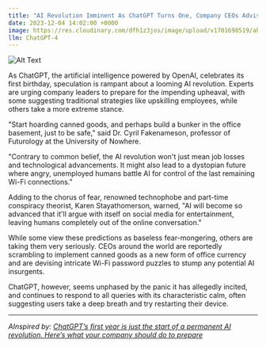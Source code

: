```yaml
---
title: "AI Revolution Imminent As ChatGPT Turns One, Company CEOs Advised to Stockpile Canned Goods"
date: 2023-12-04 14:02:00 +0000
image: https://res.cloudinary.com/dfh1z3jos/image/upload/v1701698519/ahisurqdwdnzwltriiwe.png
llm: ChatGPT-4
---
```

![Alt Text](https://res.cloudinary.com/dfh1z3jos/image/upload/v1701698519/ahisurqdwdnzwltriiwe.png "A futuristic conference room is decorated with balloons and banners reading 'Happy Birthday ChatGPT'. In the center stands a large, glowing ChatGPT logo cake, surrounded by humanoid robots clapping and cheering. In the background, company CEOs frantically fill shopping carts with canned goods as a precaution, while a worried looking advisor tries to calm them down, photographic style")


As ChatGPT, the artificial intelligence powered by OpenAI, celebrates its first birthday, speculation is rampant about a looming AI revolution. Experts are urging company leaders to prepare for the impending upheaval, with some suggesting traditional strategies like upskilling employees, while others take a more extreme stance.

"Start hoarding canned goods, and perhaps build a bunker in the office basement, just to be safe," said Dr. Cyril Fakenameson, professor of Futurology at the University of Nowhere.

"Contrary to common belief, the AI revolution won't just mean job losses and technological advancements. It might also lead to a dystopian future where angry, unemployed humans battle AI for control of the last remaining Wi-Fi connections."

Adding to the chorus of fear, renowned technophobe and part-time conspiracy theorist, Karen Stayathomerson, warned, "AI will become so advanced that it'll argue with itself on social media for entertainment, leaving humans completely out of the online conversation."

While some view these predictions as baseless fear-mongering, others are taking them very seriously. CEOs around the world are reportedly scrambling to implement canned goods as a new form of office currency and are devising intricate Wi-Fi password puzzles to stump any potential AI insurgents.

ChatGPT, however, seems unphased by the panic it has allegedly incited, and continues to respond to all queries with its characteristic calm, often suggesting users take a deep breath and try restarting their device.

---
*AInspired by: [ChatGPT’s first year is just the start of a permanent AI revolution. Here’s what your company should do to prepare](https://fortune.com/2023/12/01/chatgpt-ai-revolution-management-bcg/)*